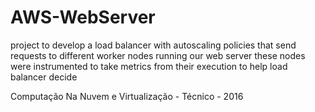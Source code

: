 # AWS-WebServer
project to develop a load balancer with autoscaling policies that send requests to different worker nodes running our web server
these nodes were instrumented to take metrics from their execution to help load balancer decide

Computação Na Nuvem e Virtualização - Técnico - 2016
